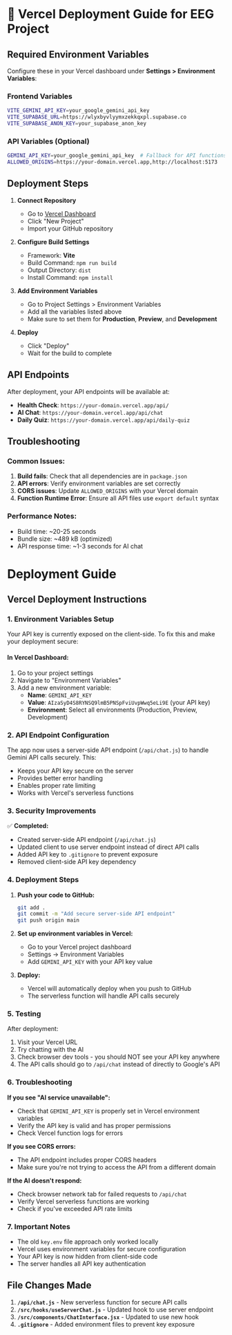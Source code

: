 # 🚀 Vercel Deployment Guide for EEG Project

## Required Environment Variables

Configure these in your Vercel dashboard under **Settings > Environment Variables**:

### Frontend Variables
```bash
VITE_GEMINI_API_KEY=your_google_gemini_api_key
VITE_SUPABASE_URL=https://wlyxbyvlyymxzekkqxpl.supabase.co
VITE_SUPABASE_ANON_KEY=your_supabase_anon_key
```

### API Variables (Optional)
```bash
GEMINI_API_KEY=your_google_gemini_api_key  # Fallback for API functions
ALLOWED_ORIGINS=https://your-domain.vercel.app,http://localhost:5173
```

## Deployment Steps

1. **Connect Repository**
   - Go to [Vercel Dashboard](https://vercel.com/dashboard)
   - Click "New Project"
   - Import your GitHub repository

2. **Configure Build Settings**
   - Framework: **Vite**
   - Build Command: `npm run build`
   - Output Directory: `dist`
   - Install Command: `npm install`

3. **Add Environment Variables**
   - Go to Project Settings > Environment Variables
   - Add all the variables listed above
   - Make sure to set them for **Production**, **Preview**, and **Development**

4. **Deploy**
   - Click "Deploy"
   - Wait for the build to complete

## API Endpoints

After deployment, your API endpoints will be available at:

- **Health Check**: `https://your-domain.vercel.app/api/`
- **AI Chat**: `https://your-domain.vercel.app/api/chat`
- **Daily Quiz**: `https://your-domain.vercel.app/api/daily-quiz`

## Troubleshooting

### Common Issues:

1. **Build fails**: Check that all dependencies are in `package.json`
2. **API errors**: Verify environment variables are set correctly
3. **CORS issues**: Update `ALLOWED_ORIGINS` with your Vercel domain
4. **Function Runtime Error**: Ensure all API files use `export default` syntax

### Performance Notes:

- Build time: ~20-25 seconds
- Bundle size: ~489 kB (optimized)
- API response time: ~1-3 seconds for AI chat

# Deployment Guide

## Vercel Deployment Instructions

### 1. Environment Variables Setup

Your API key is currently exposed on the client-side. To fix this and make your deployment secure:

#### In Vercel Dashboard:
1. Go to your project settings
2. Navigate to "Environment Variables"
3. Add a new environment variable:
   - **Name**: `GEMINI_API_KEY` 
   - **Value**: `AIzaSyD4S8RYNSQ9lmB5PNSpFviUvpWwq5eLi9E` (your API key)
   - **Environment**: Select all environments (Production, Preview, Development)

### 2. API Endpoint Configuration

The app now uses a server-side API endpoint (`/api/chat.js`) to handle Gemini API calls securely. This:
- Keeps your API key secure on the server
- Provides better error handling  
- Enables proper rate limiting
- Works with Vercel's serverless functions

### 3. Security Improvements

✅ **Completed:**
- Created server-side API endpoint (`/api/chat.js`)
- Updated client to use server endpoint instead of direct API calls
- Added API key to `.gitignore` to prevent exposure
- Removed client-side API key dependency

### 4. Deployment Steps

1. **Push your code to GitHub:**
   ```bash
   git add .
   git commit -m "Add secure server-side API endpoint"
   git push origin main
   ```

2. **Set up environment variables in Vercel:**
   - Go to your Vercel project dashboard
   - Settings → Environment Variables
   - Add `GEMINI_API_KEY` with your API key value

3. **Deploy:**
   - Vercel will automatically deploy when you push to GitHub
   - The serverless function will handle API calls securely

### 5. Testing

After deployment:
1. Visit your Vercel URL
2. Try chatting with the AI
3. Check browser dev tools - you should NOT see your API key anywhere
4. The API calls should go to `/api/chat` instead of directly to Google's API

### 6. Troubleshooting

**If you see "AI service unavailable":**
- Check that `GEMINI_API_KEY` is properly set in Vercel environment variables
- Verify the API key is valid and has proper permissions
- Check Vercel function logs for errors

**If you see CORS errors:**
- The API endpoint includes proper CORS headers
- Make sure you're not trying to access the API from a different domain

**If the AI doesn't respond:**
- Check browser network tab for failed requests to `/api/chat`
- Verify Vercel serverless functions are working
- Check if you've exceeded API rate limits

### 7. Important Notes

- The old `key.env` file approach only worked locally
- Vercel uses environment variables for secure configuration  
- Your API key is now hidden from client-side code
- The server handles all API key authentication

## File Changes Made

1. **`/api/chat.js`** - New serverless function for secure API calls
2. **`/src/hooks/useServerChat.js`** - Updated hook to use server endpoint  
3. **`/src/components/ChatInterface.jsx`** - Updated to use new hook
4. **`.gitignore`** - Added environment files to prevent key exposure